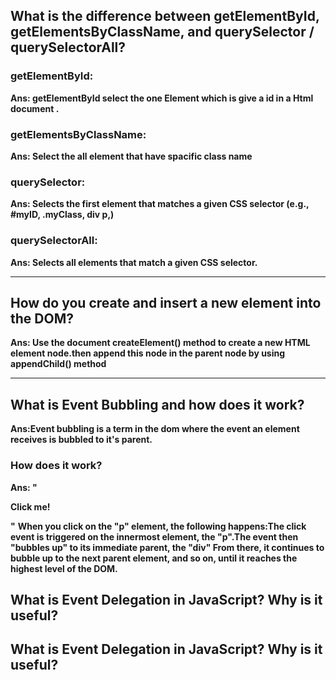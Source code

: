 ## What is the difference between getElementById, getElementsByClassName, and querySelector / querySelectorAll?

### getElementById:

**Ans: getElementById select the one Element which is give a id in a Html document .**

### getElementsByClassName:

**Ans: Select the all element that have spacific class name**

### querySelector:
 
**Ans: Selects the first element that matches a given CSS selector (e.g., #myID, .myClass, div p,)**

### querySelectorAll:

**Ans: Selects all elements that match a given CSS selector.**


----------------------------------------------------------------------------------------------------------



## How do you create and insert a new element into the DOM?


**Ans: Use the document createElement() method to create a new HTML element node.then append this node in the parent node  by using appendChild() method**

----------------------------------------------------------------------------------------------------------


## What is Event Bubbling and how does it work?



**Ans:Event bubbling is a term in the dom where the event an element receives is bubbled to it's parent.**

### How does it work?

**Ans: "<div id="container"><p id="text">Click me!</p></div>"**
**When you click on the "p" element, the following happens:The click event is triggered on the innermost element, the "p".The event then "bubbles up" to its immediate parent, the "div"
From there, it continues to bubble up to the next parent element, and so on, until it reaches the highest level of the DOM.**



## What is Event Delegation in JavaScript? Why is it useful?








## What is Event Delegation in JavaScript? Why is it useful?

